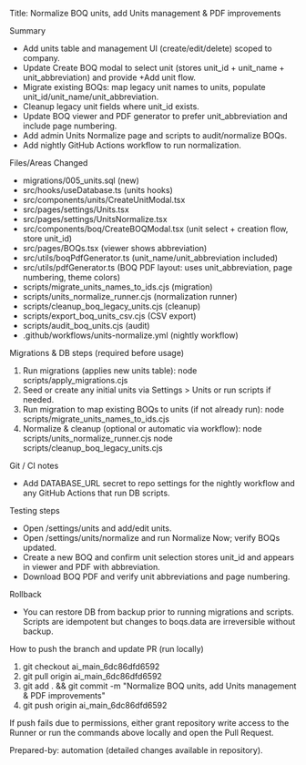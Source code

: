 Title: Normalize BOQ units, add Units management & PDF improvements

Summary
- Add units table and management UI (create/edit/delete) scoped to company.
- Update Create BOQ modal to select unit (stores unit_id + unit_name + unit_abbreviation) and provide +Add unit flow.
- Migrate existing BOQs: map legacy unit names to units, populate unit_id/unit_name/unit_abbreviation.
- Cleanup legacy unit fields where unit_id exists.
- Update BOQ viewer and PDF generator to prefer unit_abbreviation and include page numbering.
- Add admin Units Normalize page and scripts to audit/normalize BOQs.
- Add nightly GitHub Actions workflow to run normalization.

Files/Areas Changed
- migrations/005_units.sql (new)
- src/hooks/useDatabase.ts (units hooks)
- src/components/units/CreateUnitModal.tsx
- src/pages/settings/Units.tsx
- src/pages/settings/UnitsNormalize.tsx
- src/components/boq/CreateBOQModal.tsx (unit select + creation flow, store unit_id)
- src/pages/BOQs.tsx (viewer shows abbreviation)
- src/utils/boqPdfGenerator.ts (unit_name/unit_abbreviation included)
- src/utils/pdfGenerator.ts (BOQ PDF layout: uses unit_abbreviation, page numbering, theme colors)
- scripts/migrate_units_names_to_ids.cjs (migration)
- scripts/units_normalize_runner.cjs (normalization runner)
- scripts/cleanup_boq_legacy_units.cjs (cleanup)
- scripts/export_boq_units_csv.cjs (CSV export)
- scripts/audit_boq_units.cjs (audit)
- .github/workflows/units-normalize.yml (nightly workflow)

Migrations & DB steps (required before usage)
1. Run migrations (applies new units table):
   node scripts/apply_migrations.cjs
2. Seed or create any initial units via Settings > Units or run scripts if needed.
3. Run migration to map existing BOQs to units (if not already run):
   node scripts/migrate_units_names_to_ids.cjs
4. Normalize & cleanup (optional or automatic via workflow):
   node scripts/units_normalize_runner.cjs
   node scripts/cleanup_boq_legacy_units.cjs

Git / CI notes
- Add DATABASE_URL secret to repo settings for the nightly workflow and any GitHub Actions that run DB scripts.

Testing steps
- Open /settings/units and add/edit units.
- Open /settings/units/normalize and run Normalize Now; verify BOQs updated.
- Create a new BOQ and confirm unit selection stores unit_id and appears in viewer and PDF with abbreviation.
- Download BOQ PDF and verify unit abbreviations and page numbering.

Rollback
- You can restore DB from backup prior to running migrations and scripts. Scripts are idempotent but changes to boqs.data are irreversible without backup.

How to push the branch and update PR (run locally)
1. git checkout ai_main_6dc86dfd6592
2. git pull origin ai_main_6dc86dfd6592
3. git add . && git commit -m "Normalize BOQ units, add Units management & PDF improvements"
4. git push origin ai_main_6dc86dfd6592

If push fails due to permissions, either grant repository write access to the Runner or run the commands above locally and open the Pull Request.

Prepared-by: automation (detailed changes available in repository).
